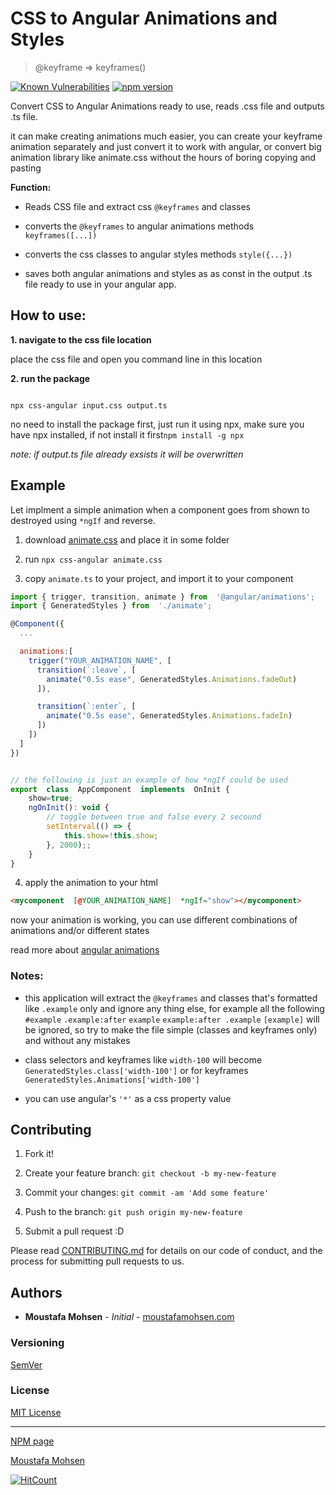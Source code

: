 # CSS to Angular Animations and Styles

> @keyframe => keyframes()

  

[![Known Vulnerabilities](https://snyk.io/test/github/MoustafaMohsen/css-to-angular-animations-and-styles/badge.svg)](https://snyk.io/test/github/MoustafaMohsen/css-to-angular-animations-and-styles) [![npm version](https://badge.fury.io/js/css-angular.svg)](https://www.npmjs.com/package/css-angular)

  

Convert CSS to Angular Animations ready to use, reads .css file and outputs .ts file.

  

it can make creating animations much easier, you can create your keyframe animation separately and just convert it to work with angular, or convert big animation library like animate.css without the hours of boring copying and pasting

  

**Function:**

- Reads CSS file and extract css `@keyframes` and classes

- converts the `@keyframes` to angular animations methods `keyframes([...])`

- converts the css classes to angular styles methods `style({...})`

- saves both angular animations and styles as as const in the output .ts file ready to use in your angular app.

  
  

## How to use:

**1. navigate to the css file location**

place the css file and open you command line in this location

**2. run the package**

```shell

npx css-angular input.css output.ts

```

no need to install the package first, just run it using npx, make sure you have npx installed, if not install it first`npm install -g npx`

*note: if output.ts file already exsists it will be overwritten*

  
  

## Example

Let implment a simple animation when a component goes from shown to destroyed using `*ngIf` and reverse.

1. download [animate.css](https://raw.githubusercontent.com/daneden/animate.css/master/animate.css) and place it in some folder

2. run `npx css-angular animate.css`

  

3. copy `animate.ts` to your project, and import it to your component

```javascript
import { trigger, transition, animate } from  '@angular/animations';
import { GeneratedStyles } from  './animate';

@Component({
  ...

  animations:[
    trigger("YOUR_ANIMATION_NAME", [
      transition(`:leave`, [
        animate("0.5s ease", GeneratedStyles.Animations.fadeOut)
      ]),

      transition(`:enter`, [
        animate("0.5s ease", GeneratedStyles.Animations.fadeIn)
      ])
    ])
  ]
})


// the following is just an example of how *ngIf could be used
export  class  AppComponent  implements  OnInit {
    show=true;
    ngOnInit(): void {
        // toggle between true and false every 2 secound
        setInterval(() => {
            this.show=!this.show;
        }, 2000);;
    }
}
```

4. apply the animation to your html

```html
<mycomponent  [@YOUR_ANIMATION_NAME]  *ngIf="show"></mycomponent>
```

now your animation is working, you can use different combinations of animations and/or different states


read more about [angular animations](https://angular.io/guide/animations)

  
  

### Notes:

- this application will extract the `@keyframes` and classes that's formatted like `.example` only and ignore any thing else, for example all the following `#example`  `.example:after`  `example`  `example:after .example`  `[example]` will be ignored, so try to make the file simple (classes and keyframes only) and without any mistakes

- class selectors and keyframes like `width-100` will become `GeneratedStyles.class['width-100']` or for keyframes `GeneratedStyles.Animations['width-100']`

- you can use angular's `'*'` as a css property value

  
  

## Contributing

  

1. Fork it!

2. Create your feature branch: `git checkout -b my-new-feature`

3. Commit your changes: `git commit -am 'Add some feature'`

4. Push to the branch: `git push origin my-new-feature`

5. Submit a pull request :D

  

Please read [CONTRIBUTING.md](https://github.com/MoustafaMohsen/css-to-angular-animations-and-styles/CONTRIBUTING.md) for details on our code of conduct, and the process for submitting pull requests to us.

  
  

## Authors

*  **Moustafa Mohsen** - *Initial* - [moustafamohsen.com](https://moustafamohsen.com)



### Versioning

[SemVer](http://semver.org/)


### License

[MIT License](LICENSE.md)


---

[NPM page](https://www.npmjs.com/package/css-angular)

[Moustafa Mohsen](moustafamohsen.com)

  
  

[![HitCount](http://hits.dwyl.io/moustafamohsen/css-to-angular-animations-and-styles.svg)](http://hits.dwyl.io/moustafamohsen/css-to-angular-animations-and-styles)